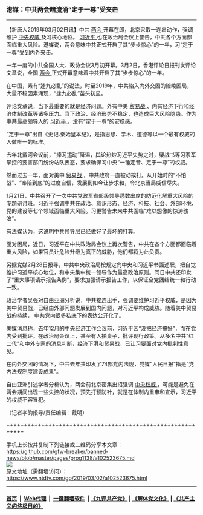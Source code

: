 ### 港媒：中共两会暗流涌“定于一尊”受夹击
------------------------

<div class="post_content">
 <p>
  【新唐人2019年03月02日讯】中共
  <a href="https://www.ntdtv.com/gb/两会.htm">
   两会
  </a>
  开幕在即，北京采取一连串动作，强调维护
  <a href="https://www.ntdtv.com/gb/中央权威.htm">
   中央权威
  </a>
  及习核心地位。
  <a href="https://www.ntdtv.com/gb/习近平.htm">
   习近平
  </a>
  也在政治局会议上警告，中共各个方面都面临重大风险。港媒说，两会意味中共正式开启了其“步步惊心”的一年，习“定于一尊”受到内外夹击。
 </p>
 <p>
  一年一度的中共全国人大、政协会议3月初开幕。3月2日，香港评论日报刊发评论文章说，全国
  <a href="https://www.ntdtv.com/gb/两会.htm">
   两会
  </a>
  正式开幕意味着中共开启了其“步步惊心”的一年。
 </p>
 <p>
  在中国，素有“逢九必乱”的说法，时至2019年，中共陷入内外交困的险峻困局，大量不稳因素涌现，“逢九必乱”苗头初显。
 </p>
 <p>
  评论文章说，当下最重要的就是经济问题。外有中美
  <a href="https://www.ntdtv.com/gb/贸易战.htm">
   贸易战
  </a>
  、内有经济下行和经济体制改革等诸多压力。当下政治、经济形势不稳定，也造成巨大风险隐患。作为中共最高领导人的
  <a href="https://www.ntdtv.com/gb/习近平.htm">
   习近平
  </a>
  ，没有“定于一尊”的安稳感。
 </p>
 <p>
  “定于一尊”出自《史记.秦始皇本纪》，是指思想、学术、道德等以一个最有权威的人做唯一的标准。
 </p>
 <p>
  去年北戴河会议前，“捧习运动”降温，舆论热炒习近平失势之时，栗战书等习家军掌控的要害部门纷纷站队表态，要求确保习中央“一锤定音、定于一尊”的权威。
 </p>
 <p>
  然而过去一年，面对美中
  <a href="https://www.ntdtv.com/gb/贸易战.htm">
   贸易战
  </a>
  ，中共政府一直被动挨打。从开始时的“不怕战”、“奉陪到底”的过度自信，发展到如今让步求和，令北京当局威信尽失。
 </p>
 <p>
  1月21日，中共召开了一次中共党政军省部级领导悉数出席的防范化解重大风险的专题研讨班。习近平强调中共在政治、意识形态、经济、科技、社会、外部环境、党的建设等七个领域面临重大风险。习更警告未来中共面临“难以想像的惊涛骇浪”。
 </p>
 <p>
  有法媒认为，这说明中共领导层已经做好了最坏的打算。
 </p>
 <p>
  面对困局，近日，习近平在中共政治局会议上再次警告，中共在各个方面都面临着重大风险，如果官员让危险升级为真正的威胁，他们都将为此负责。
 </p>
 <p>
  另据党媒2月28日报导，中共中央政治局按规定向中央和习近平书面述职，把自觉维护习近平核心地位，和中央集中统一领导作为最高政治原则。同日中共还印发了“重大事项请示报告条例”，要求加强请示报告工作，以保证全党团结统一和行动一致。
 </p>
 <p>
  政治学者吴强对自由亚洲分析说，中共接连出手，强调要维护习近平权威，是因为美中贸易战，已经由外部问题发展到国内问题，对习近平构成威胁。随着美中贸易战的持续， 中共党内很多私底下的表达公开化了。
 </p>
 <p>
  美媒消息称，去年12月的中央经济工作会议前，习近平因“没把经济搞好”，而在党内受到批评。在政治局会议上，甚至有人拍桌子，批评现行政策。从多名中共“红二代”和中外专家的消息判断，经济下滑和贸易战，已让习要面对党内批判性意见。
 </p>
 <p>
  在内外交困的情况下，中共去年共印发了74部党内法规，党媒“人民日报”指是“党内法规制度建设成果”。
 </p>
 <p>
  自由亚洲引述学者分析认为，两会前北京密集出招强调
  <a href="https://www.ntdtv.com/gb/中央权威.htm">
   中央权威
  </a>
  ，可能是避免在两会期间出现一些失控的状况，预先打预防针，就是在体制内重申和宣示，习近平的权威不容冒犯。
 </p>
 <p>
  （记者李韵报导/责任编辑：戴明）
 </p>
 <div class="single_ad">
 </div>
</div>

+++++++++++++++++++++++++++++++++++++++++++++++++++++++++++<br/><br/>
手机上长按并复制下列链接或二维码分享本文章：<br/>
https://github.com/gfw-breaker/banned-news/blob/master/pages/prog1138/a102523675.md <br/>
<a href='https://github.com/gfw-breaker/banned-news/blob/master/pages/prog1138/a102523675.md'><img src='https://github.com/gfw-breaker/banned-news/blob/master/pages/prog1138/a102523675.md.png'/></a> <br/>
原文地址（需翻墙访问）：https://www.ntdtv.com/gb/2019/03/02/a102523675.html


------------------------
#### [首页](https://github.com/gfw-breaker/banned-news/blob/master/README.md) &nbsp;|&nbsp; [Web代理](https://github.com/labour-camp/helloworld) &nbsp;|&nbsp; [一键翻墙软件](https://github.com/gfw-breaker/nogfw/blob/master/README.md) &nbsp;| [《九评共产党》](https://github.com/gfw-breaker/9ping.md/blob/master/README.md#九评之一评共产党是什么) | [《解体党文化》](https://github.com/gfw-breaker/jtdwh.md/blob/master/README.md) | [《共产主义的终极目的》](https://github.com/gfw-breaker/gczydzjmd.md/blob/master/README.md)

